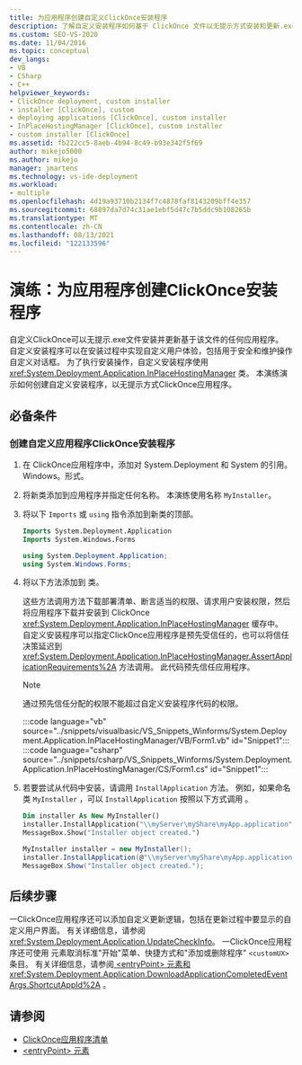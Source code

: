 ```yaml
---
title: 为应用程序创建自定义ClickOnce安装程序
description: 了解自定义安装程序如何基于 ClickOnce 文件以无提示方式安装和更新.exe应用程序。
ms.custom: SEO-VS-2020
ms.date: 11/04/2016
ms.topic: conceptual
dev_langs:
- VB
- CSharp
- C++
helpviewer_keywords:
- ClickOnce deployment, custom installer
- installer [ClickOnce], custom
- deploying applications [ClickOnce], custom installer
- InPlaceHostingManager [ClickOnce], custom installer
- custom installer [ClickOnce]
ms.assetid: fb222cc5-8aeb-4b94-8c49-b93e342f5f69
author: mikejo5000
ms.author: mikejo
manager: jmartens
ms.technology: vs-ide-deployment
ms.workload:
- multiple
ms.openlocfilehash: 4d19a93710b2134f7c4878faf8143209bff4e357
ms.sourcegitcommit: 68897da7d74c31ae1ebf5d47c7b5ddc9b108265b
ms.translationtype: MT
ms.contentlocale: zh-CN
ms.lasthandoff: 08/13/2021
ms.locfileid: "122133596"
---
```

# <a name="walkthrough-create-a-custom-installer-for-a-clickonce-application"></a>演练：为应用程序创建ClickOnce安装程序
自定义ClickOnce可以无提示.exe文件安装并更新基于该文件的任何应用程序。 自定义安装程序可以在安装过程中实现自定义用户体验，包括用于安全和维护操作自定义对话框。 为了执行安装操作，自定义安装程序使用 <xref:System.Deployment.Application.InPlaceHostingManager> 类。 本演练演示如何创建自定义安装程序，以无提示方式ClickOnce应用程序。

## <a name="prerequisites"></a>必备条件

### <a name="to-create-a-custom-clickonce-application-installer"></a>创建自定义应用程序ClickOnce安装程序

1. 在 ClickOnce应用程序中，添加对 System.Deployment 和 System 的引用。Windows。形式。

2. 将新类添加到应用程序并指定任何名称。 本演练使用名称 `MyInstaller`。

3. 将以下 `Imports` 或 `using` 指令添加到新类的顶部。

    ```vb
    Imports System.Deployment.Application
    Imports System.Windows.Forms
    ```

    ```csharp
    using System.Deployment.Application;
    using System.Windows.Forms;
    ```

4. 将以下方法添加到 类。

     这些方法调用方法下载部署清单、断言适当的权限、请求用户安装权限，然后将应用程序下载并安装到 ClickOnce <xref:System.Deployment.Application.InPlaceHostingManager> 缓存中。 自定义安装程序可以指定ClickOnce应用程序是预先受信任的，也可以将信任决策延迟到 <xref:System.Deployment.Application.InPlaceHostingManager.AssertApplicationRequirements%2A> 方法调用。 此代码预先信任应用程序。

    > [!NOTE]
    > 通过预先信任分配的权限不能超过自定义安装程序代码的权限。

    :::code language="vb" source="../snippets/visualbasic/VS_Snippets_Winforms/System.Deployment.Application.InPlaceHostingManager/VB/Form1.vb" id="Snippet1":::
    :::code language="csharp" source="../snippets/csharp/VS_Snippets_Winforms/System.Deployment.Application.InPlaceHostingManager/CS/Form1.cs" id="Snippet1":::

5. 若要尝试从代码中安装，请调用 `InstallApplication` 方法。 例如，如果命名类 `MyInstaller` ，可以 `InstallApplication` 按照以下方式调用 。

    ```vb
    Dim installer As New MyInstaller()
    installer.InstallApplication("\\myServer\myShare\myApp.application")
    MessageBox.Show("Installer object created.")
    ```

    ```csharp
    MyInstaller installer = new MyInstaller();
    installer.InstallApplication(@"\\myServer\myShare\myApp.application");
    MessageBox.Show("Installer object created.");
    ```

## <a name="next-steps"></a>后续步骤
 一ClickOnce应用程序还可以添加自定义更新逻辑，包括在更新过程中要显示的自定义用户界面。 有关详细信息，请参阅 <xref:System.Deployment.Application.UpdateCheckInfo>。 一ClickOnce应用程序还可使用 元素取消标准"开始"菜单、快捷方式和"添加或删除程序" `<customUX>` 条目。 有关详细信息，请参阅[ \<entryPoint> 元素和](../deployment/entrypoint-element-clickonce-application.md) <xref:System.Deployment.Application.DownloadApplicationCompletedEventArgs.ShortcutAppId%2A> 。

## <a name="see-also"></a>请参阅
- [ClickOnce应用程序清单](../deployment/clickonce-application-manifest.md)
- [\<entryPoint> 元素](../deployment/entrypoint-element-clickonce-application.md)
